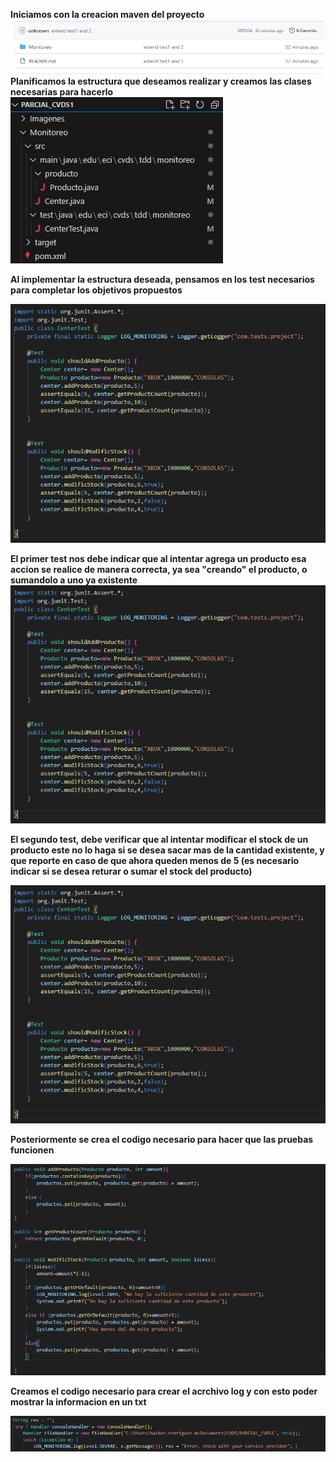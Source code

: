 **Iniciamos con la creacion maven del proyecto**
![Repositorio Github](Imagenes/Captura1.png)
**Planificamos la estructura que deseamos realizar y creamos las clases necesarias para hacerlo**
![Repositorio Github](Imagenes/Captura2.png)

**Al implementar la estructura deseada, pensamos en los test necesarios para completar los objetivos propuestos**

![Repositorio Github](Imagenes/Captura3.png)

**El primer test nos debe indicar que al intentar agrega un producto esa accion se realice de manera correcta, ya sea "creando" el producto, o sumandolo a uno ya existente**
![Repositorio Github](Imagenes/Captura3.png)

**El segundo test, debe verificar que al intentar modificar el stock de un producto este no lo haga si se desea sacar mas de la cantidad existente, y que reporte en caso de que ahora queden menos de 5 (es necesario indicar si se desea returar o sumar el stock del producto)**

![Repositorio Github](Imagenes/Captura3.png)


**Posteriormente se crea el codigo necesario para hacer que las pruebas funcionen**

![Repositorio Github](Imagenes/Captura6.png)


**Creamos el codigo necesario para crear el acrchivo log y con esto poder mostrar la informacion en un txt**

![Repositorio Github](Imagenes/Captura7.png)


